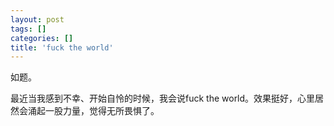 ```yaml
---
layout: post
tags: []
categories: []
title: 'fuck the world'
---
```



如题。

最近当我感到不幸、开始自怜的时候，我会说fuck the world。效果挺好，心里居然会涌起一股力量，觉得无所畏惧了。

